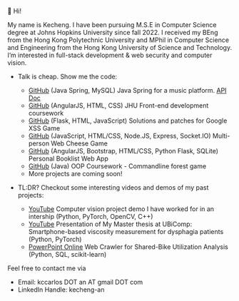 👋 Hi!

My name is Kecheng. I have been pursuing M.S.E in Computer Science degree at Johns Hopkins University since fall 2022. I received my BEng from the Hong Kong Polytechnic University and MPhil in Computer Science and Engineering from the Hong Kong University of Science and Technology. I’m interested in full-stack development & web security and computer vision. 

- Talk is cheap. Show me the code:
   - [GitHub](https://github.com/kccarlos/music_webapp_backend) (Java Spring, MySQL) Java Spring for a music platform. [API Doc](https://github.com/kccarlos/music_webapp_backend/blob/main/API%20docs.pdf)
   - [GitHub](https://github.com/kccarlos/fullstack-course) (AngularJS, HTML, CSS) JHU Front-end development coursework 
   - [GitHub](https://github.com/kccarlos/googlexssgame) (Flask, HTML, JavaScript) Solutions and patches for Google XSS Game
   - [GitHub](https://github.com/kccarlos/web-chess-game) (JavaScript, HTML/CSS, Node.JS, Express, Socket.IO) Multi-person Web Cheese Game 
   - [GitHub](https://github.com/kccarlos/myBookList) (AngularJS, Bootstrap, HTML/CSS, Python Flask, SQLite) Personal Booklist Web App 
   - [GitHub](https://github.com/kccarlos/forestgame) (Java) OOP Coursework - Commandline forest game 
   - More projects are coming soon!


- TL:DR? Checkout some interesting videos and demos of my past projects:
  -  [YouTube](https://youtu.be/K9hXff5DaKw?t=114) Computer vision project demo I have worked for in an intership (Python, PyTorch, OpenCV, C++)
  -  [YouTube](https://www.youtube.com/watch?v=cyI9EGP4aqU) Presentation of My Master thesis at UBiComp: Smartphone-based viscosity measurement for dysphagia patients (Python, PyTorch)
  -  [PowerPoint Online](https://hkustconnect-my.sharepoint.com/:p:/g/personal/kanaa_connect_ust_hk/EVHqF_P4IntBnf5csz6GxDoBnV6f3PF6o7RQ_C8T50eLiw?e=JBYd5P) Web Crawler for Shared-Bike Utilization Analysis (Python, SQL, scikit-learn)


Feel free to contact me via
  - Email: kccarlos DOT an AT gmail DOT com
  - LinkedIn Handle: kecheng-an
